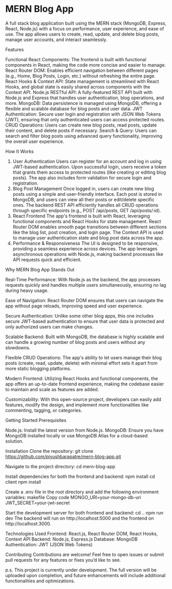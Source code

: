 # MERN Blog App

A full stack blog application built using the MERN stack (MongoDB, Express, React, Node.js) with a focus on performance, user experience, and ease of use. The app allows users to create, read, update, and delete blog posts, manage user accounts, and interact seamlessly.

Features

Functional React Components: The frontend is built with functional components in React, making the code more concise and easier to manage.
React Router DOM: Enables efficient navigation between different pages (e.g., Home, Blog Posts, Login, etc.) without refreshing the entire page.
React Hooks & Context API: State management is streamlined with React Hooks, and global state is easily shared across components with the Context API.
Node.js RESTful API: A fully-featured REST API built with Node.js and Express that handles user authentication, blog operations, and more.
MongoDB: Data persistence is managed using MongoDB, offering a flexible and scalable database for blog posts and user data.
JWT Authentication: Secure user login and registration with JSON Web Tokens (JWT), ensuring that only authenticated users can access protected routes.
CRUD Operations: Users can create new blog posts, read posts, update their content, and delete posts if necessary.
Search & Query: Users can search and filter blog posts using advanced query functionality, improving the overall user experience.

How It Works

1. User Authentication
Users can register for an account and log in using JWT-based authentication.
Upon successful login, users receive a token that grants them access to protected routes (like creating or editing blog posts).
The app also includes form validation for secure login and registration.
2. Blog Post Management
Once logged in, users can create new blog posts using a simple and user-friendly interface.
Each post is stored in MongoDB, and users can view all their posts or edit/delete specific ones.
The backend REST API efficiently handles all CRUD operations through specific endpoints (e.g., POST /api/posts, GET /api/posts/:id).
3. React Frontend
The app's frontend is built with React, leveraging functional components and React Hooks for state management.
React Router DOM enables smooth page transitions between different sections like the blog list, post creation, and login page.
The Context API is used to manage user authentication state and blog post data across the app.
4. Performance & Responsiveness
The UI is designed to be responsive, providing a seamless experience across devices.
The app leverages asynchronous operations with Node.js, making backend processes like API requests quick and efficient.

Why MERN Blog App Stands Out

Real-Time Performance: With Node.js as the backend, the app processes requests quickly and handles multiple users simultaneously, ensuring no lag during heavy usage.

Ease of Navigation: React Router DOM ensures that users can navigate the app without page reloads, improving speed and user experience.

Secure Authentication: Unlike some other blog apps, this one includes secure JWT-based authentication to ensure that user data is protected and only authorized users can make changes.

Scalable Backend: Built with MongoDB, the database is highly scalable and can handle a growing number of blog posts and users without any slowdowns.

Flexible CRUD Operations: The app's ability to let users manage their blog posts (create, read, update, delete) with minimal effort sets it apart from more static blogging platforms.

Modern Frontend: Utilizing React Hooks and functional components, the app offers an up-to-date frontend experience, making the codebase easier to maintain and scale as features are added.

Customizability: With this open-source project, developers can easily add features, modify the design, and implement more functionalities like commenting, tagging, or categories.

Getting Started
Prerequisites

Node.js: Install the latest version from Node.js.
MongoDB: Ensure you have MongoDB installed locally or use MongoDB Atlas for a cloud-based solution.

Installation
Clone the repository:
git clone https://github.com/piyushbarapatre/mern-blog-app.git

Navigate to the project directory:
cd mern-blog-app

Install dependencies for both the frontend and backend:
npm install
cd client
npm install

Create a .env file in the root directory and add the following environment variables:
makefile
Copy code
MONGO_URI=your-mongo-db-uri
JWT_SECRET=your-jwt-secret

Start the development server for both frontend and backend:
cd ..
npm run dev
The backend will run on http://localhost:5000 and the frontend on http://localhost:3000.

Technologies Used
Frontend: React.js, React Router DOM, React Hooks, Context API
Backend: Node.js, Express.js
Database: MongoDB
Authentication: JWT (JSON Web Tokens)

Contributing
Contributions are welcome! Feel free to open issues or submit pull requests for any features or fixes you’d like to see.


p.s. This project is currently under development. The full version will be uploaded upon completion, and future enhancements will include additional functionalities and optimizations.
